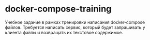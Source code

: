# docker-compose-training
Учебное задание в рамках тренировки написания docker-compose файлов. Требуется написать сервис, который будет запрашивать у клиента файлы и возвращать их текстовое содержимое.
